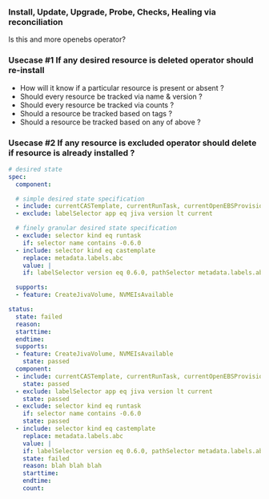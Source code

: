 ### Install, Update, Upgrade, Probe, Checks, Healing via reconciliation
Is this and more openebs operator?

### Usecase #1 If any desired resource is deleted operator should re-install

- How will it know if a particular resource is present or absent ?
- Should every resource be tracked via name & version ? 
- Should every resource be tracked via counts ? 
- Should a resource be tracked based on tags ? 
- Should a resource be tracked based on any of above ?

### Usecase #2 If any resource is excluded operator should delete if resource is already installed ?

```yaml
# desired state
spec:
  component:

  # simple desired state specification
  - include: currentCASTemplate, currentRunTask, currentOpenEBSProvisioner
  - exclude: labelSelector app eq jiva version lt current

  # finely granular desired state specification
  - exclude: selector kind eq runtask
    if: selector name contains -0.6.0
  - include: selector kind eq castemplate
    replace: metadata.labels.abc
    value: |
    if: labelSelector version eq 0.6.0, pathSelector metadata.labels.abc ne default

  supports:
  - feature: CreateJivaVolume, NVMEIsAvailable

status:
  state: failed
  reason:
  starttime:
  endtime:
  supports:
  - feature: CreateJivaVolume, NVMEIsAvailable
    state: passed
  component:
  - include: currentCASTemplate, currentRunTask, currentOpenEBSProvisioner
    state: passed
  - exclude: labelSelector app eq jiva version lt current
    state: passed
  - exclude: selector kind eq runtask
    if: selector name contains -0.6.0
    state: passed
  - include: selector kind eq castemplate
    replace: metadata.labels.abc
    value: |
    if: labelSelector version eq 0.6.0, pathSelector metadata.labels.abc ne default
    state: failed
    reason: blah blah blah
    starttime:
    endtime:
    count:
```

